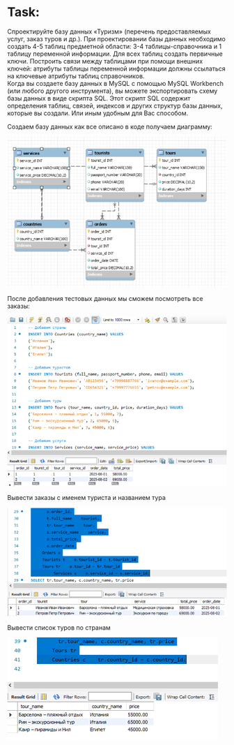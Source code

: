 <h1>Task:</h1>
Спроектируйте базу данных «Туризм» (перечень предоставляемых услуг, заказ туров и др.). При проектировании базы данных необходимо создать 4-5 таблиц предметной области: 3-4 таблицы-справочника и 1 таблицу переменной информации. Для всех таблиц создать первичные ключи. Построить связи между таблицами при помощи внешних ключей: атрибуты таблицы переменной информации должны ссылаться на ключевые атрибуты таблиц справочников.  <br>
Когда вы создаете базу данных в MySQL с помощью MySQL Workbench (или любого другого инструмента), вы можете экспортировать схему базы данных в виде скрипта SQL. Этот скрипт SQL содержит определения таблиц, связей, индексов и других структур базы данных, которые вы создали. Или иным удобным для Вас способом. <br>

Создаем базу данных как все описано в коде получаем диаграмму:

![img.png](screenshots/img.png)

После добавления тестовых данных мы сможем посмотреть все заказы:

![img_1.png](screenshots/img_1.png)

Вывести заказы с именем туриста и названием тура

![img_2.png](screenshots/img_2.png)

Вывести список туров по странам

![img_3.png](screenshots/img_3.png)



